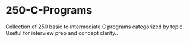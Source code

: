 # 250-C-Programs
Collection of 250 basic to intermediate C programs categorized by topic. Useful for interview prep and concept clarity..
